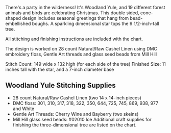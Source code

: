 There's a party in the wilderness! It's Woodland Yule, and 19 different forest animals and birds are celebrating Christmas. This double sided, cone-shaped design includes seasonal greetings that hang from bead-embellished boughs. A sparkling dimensional star tops the 9 1/2-inch-tall tree.

All stitching and finishing instructions are included with the chart.

The design is worked on 28 count Natural/Raw Cashel Linen using DMC embroidery floss, Gentle Art threads and glass seed beads from Mill Hill

Stitch Count: 149 wide x 132 high (for each side of the tree)
Finished Size: 11 inches tall with the star, and a 7-inch diameter base

## Woodland Yule Stitching Supplies
- 28 count Natural/Raw Cashel Linen (two 14 x 14-inch pieces)
- DMC floss: 301, 310, 317, 318, 322, 350, 644, 725, 745, 869, 938, 977 and White
- Gentle Art Threads: Cherry Wine and Bayberry (two skeins)
- Mill Hill glass seed beads: #02010 Ice
Additional craft supplies for finishing the three-dimensional tree are listed on the chart.
